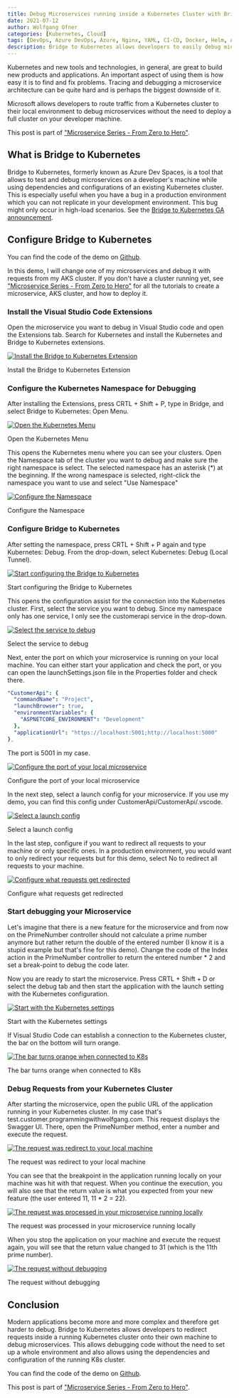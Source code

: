 ```yaml
---
title: Debug Microservices running inside a Kubernetes Cluster with Bridge to Kubernetes
date: 2021-07-12
author: Wolfgang Ofner
categories: [Kubernetes, Cloud]
tags: [DevOps, Azure DevOps, Azure, Nginx, YAML, CI-CD, Docker, Helm, AKS, Kubernetes]
description: Bridge to Kubernetes allows developers to easily debug microservices running in an existing Kubernetes cluster.
---
```


Kubernetes and new tools and technologies, in general, are great to build new products and applications. An important aspect of using them is how easy it is to find and fix problems. Tracing and debugging a microservice architecture can be quite hard and is perhaps the biggest downside of it. 

Microsoft allows developers to route traffic from a Kubernetes cluster to their local environment to debug microservices without the need to deploy a full cluster on your developer machine.

This post is part of ["Microservice Series - From Zero to Hero"](/microservice-series-from-zero-to-hero).

## What is Bridge to Kubernetes

Bridge to Kubernetes, formerly known as Azure Dev Spaces, is a tool that allows to test and debug microservices on a developer's machine while using dependencies and configurations of an existing Kubernetes cluster. This is especially useful when you have a bug in a production environment which you can not replicate in your development environment. This bug might only occur in high-load scenarios. See the <a href="https://devblogs.microsoft.com/visualstudio/bridge-to-kubernetes-ga" target="_blank" rel="noopener noreferrer">Bridge to Kubernetes GA announcement</a>.

## Configure Bridge to Kubernetes

You can find the code of the demo on <a href="https://github.com/WolfgangOfner/MicroserviceDemo" target="_blank" rel="noopener noreferrer">Github</a>.

In this demo, I will change one of my microservices and debug it with requests from my AKS cluster. If you don't have a cluster running yet, see ["Microservice Series - From Zero to Hero"](/microservice-series-from-zero-to-hero) for all the tutorials to create a microservice, AKS cluster, and how to deploy it.

### Install the Visual Studio Code Extensions

Open the microservice you want to debug in Visual Studio code and open the Extensions tab. Search for Kubernetes and install the Kubernetes and Bridge to Kubernetes extensions.

<div class="col-12 col-sm-10 aligncenter">
  <a href="/assets/img/posts/2021/07/Install-the-Bridge-to-Kubernetes-Extension.jpg"><img loading="lazy" src="/assets/img/posts/2021/07/Install-the-Bridge-to-Kubernetes-Extension.jpg" alt="Install the Bridge to Kubernetes Extension" /></a>
  
  <p>
   Install the Bridge to Kubernetes Extension
  </p>
</div>

### Configure the Kubernetes Namespace for Debugging

After installing the Extensions, press CRTL + Shift + P, type in Bridge, and select Bridge to Kubernetes: Open Menu.

<div class="col-12 col-sm-10 aligncenter">
  <a href="/assets/img/posts/2021/07/Open-the-Kubernetes-Menu.jpg"><img loading="lazy" src="/assets/img/posts/2021/07/Open-the-Kubernetes-Menu.jpg" alt="Open the Kubernetes Menu" /></a>
  
  <p>
   Open the Kubernetes Menu
  </p>
</div>

This opens the Kubernetes menu where you can see your clusters. Open the Namespace tab of the cluster you want to debug and make sure the right namespace is select. The selected namespace has an asterisk (*) at the beginning. If the wrong namespace is selected, right-click the namespace you want to use and select "Use Namespace"

<div class="col-12 col-sm-10 aligncenter">
  <a href="/assets/img/posts/2021/07/Configure-the-Namespace.jpg"><img loading="lazy" src="/assets/img/posts/2021/07/Configure-the-Namespace.jpg" alt="Configure the Namespace" /></a>
  
  <p>
   Configure the Namespace
  </p>
</div>

### Configure Bridge to Kubernetes

After setting the namespace, press CRTL + Shift + P again and type Kubernetes: Debug. From the drop-down, select Kubernetes: Debug (Local Tunnel).

<div class="col-12 col-sm-10 aligncenter">
  <a href="/assets/img/posts/2021/07/Start-configuring-the-Bridge-to-Kubernetes.jpg"><img loading="lazy" src="/assets/img/posts/2021/07/Start-configuring-the-Bridge-to-Kubernetes.jpg" alt="Start configuring the Bridge to Kubernetes" /></a>
  
  <p>
   Start configuring the Bridge to Kubernetes
  </p>
</div>

This opens the configuration assist for the connection into the Kubernetes cluster. First, select the service you want to debug. Since my namespace only has one service, I only see the customerapi service in the drop-down.

<div class="col-12 col-sm-10 aligncenter">
  <a href="/assets/img/posts/2021/07/Select-the-service-to-debug.jpg"><img loading="lazy" src="/assets/img/posts/2021/07/Select-the-service-to-debug.jpg" alt="Select the service to debug" /></a>
  
  <p>
   Select the service to debug
  </p>
</div>

Next, enter the port on which your microservice is running on your local machine. You can either start your application and check the port, or you can open the launchSettings.json file in the Properties folder and check there. 

```yaml
"CustomerApi": {
  "commandName": "Project",
  "launchBrowser": true,
  "environmentVariables": {
    "ASPNETCORE_ENVIRONMENT": "Development"
  },
  "applicationUrl": "https://localhost:5001;http://localhost:5000"
},
```

The port is 5001 in my case.

<div class="col-12 col-sm-10 aligncenter">
  <a href="/assets/img/posts/2021/07/Configure-the-port-of-your-local-microservice.jpg"><img loading="lazy" src="/assets/img/posts/2021/07/Configure-the-port-of-your-local-microservice.jpg" alt="Configure the port of your local microservice" /></a>
  
  <p>
   Configure the port of your local microservice
  </p>
</div>

In the next step, select a launch config for your microservice. If you use my demo, you can find this config under CustomerApi/CustomerApi/.vscode. 

<div class="col-12 col-sm-10 aligncenter">
  <a href="/assets/img/posts/2021/07/Select-a-launch-config.jpg"><img loading="lazy" src="/assets/img/posts/2021/07/Select-a-launch-config.jpg" alt="Select a launch config" /></a>
  
  <p>
   Select a launch config
  </p>
</div>

In the last step, configure if you want to redirect all requests to your machine or only specific ones. In a production environment, you would want to only redirect your requests but for this demo, select No to redirect all requests to your machine.

<div class="col-12 col-sm-10 aligncenter">
  <a href="/assets/img/posts/2021/07/Configure-what-requests-get-redirected.jpg"><img loading="lazy" src="/assets/img/posts/2021/07/Configure-what-requests-get-redirected.jpg" alt="Configure what requests get redirected" /></a>
  
  <p>
   Configure what requests get redirected
  </p>
</div>

### Start debugging your Microservice

Let's imagine that there is a new feature for the microservice and from now on the PrimeNumber controller should not calculate a prime number anymore but rather return the double of the entered number (I know it is a stupid example but that's fine for this demo). Change the code of the Index action in the PrimeNumber controller to return the entered number * 2 and set a break-point to debug the code later.

Now you are ready to start the microservice. Press CRTL + Shift + D or select the debug tab and then start the application with the launch setting with the Kubernetes configuration.

<div class="col-12 col-sm-10 aligncenter">
  <a href="/assets/img/posts/2021/07/Start-with-the-Kubernetes-settings.jpg"><img loading="lazy" src="/assets/img/posts/2021/07/Start-with-the-Kubernetes-settings.jpg" alt="Start with the Kubernetes settings" /></a>
  
  <p>
   Start with the Kubernetes settings
  </p>
</div>

If Visual Studio Code can establish a connection to the Kubernetes cluster, the bar on the bottom will turn orange.

<div class="col-12 col-sm-10 aligncenter">
  <a href="/assets/img/posts/2021/07/The-bar-turns-orange-when-connected-to-K8s.jpg"><img loading="lazy" src="/assets/img/posts/2021/07/The-bar-turns-orange-when-connected-to-K8s.jpg" alt="The bar turns orange when connected to K8s" /></a>
  
  <p>
   The bar turns orange when connected to K8s
  </p>
</div>

### Debug Requests from your Kubernetes Cluster

After starting the microservice, open the public URL of the application running in your Kubernetes cluster. In my case that's test.customer.programmingwithwolfgang.com. This request displays the Swagger UI. There, open the PrimeNumber method, enter a number and execute the request.

<div class="col-12 col-sm-10 aligncenter">
  <a href="/assets/img/posts/2021/07/The-request-was-redirect-to-your-local-machine.jpg"><img loading="lazy" src="/assets/img/posts/2021/07/The-request-was-redirect-to-your-local-machine.jpg" alt="The request was redirect to your local machine" /></a>
  
  <p>
   The request was redirect to your local machine
  </p>
</div>

You can see that the breakpoint in the application running locally on your machine was hit with that request. When you continue the execution, you will also see that the return value is what you expected from your new feature (the user entered 11, 11 * 2 = 22).

<div class="col-12 col-sm-10 aligncenter">
  <a href="/assets/img/posts/2021/07/The-request-was-processed-in-your-microservice-running-locally.jpg"><img loading="lazy" src="/assets/img/posts/2021/07/The-request-was-processed-in-your-microservice-running-locally.jpg" alt="The request was processed in your microservice running locally" /></a>
  
  <p>
   The request was processed in your microservice running locally
  </p>
</div>

When you stop the application on your machine and execute the request again, you will see that the return value changed to 31 (which is the 11th prime number).

<div class="col-12 col-sm-10 aligncenter">
  <a href="/assets/img/posts/2021/07/The-request-without-debugging.jpg"><img loading="lazy" src="/assets/img/posts/2021/07/The-request-without-debugging.jpg" alt="The request without debugging" /></a>
  
  <p>
   The request without debugging
  </p>
</div>

## Conclusion

Modern applications become more and more complex and therefore get harder to debug. Bridge to Kubernetes allows developers to redirect requests inside a running Kubernetes cluster onto their own machine to debug microservices. This allows debugging code without the need to set up a whole environment and also allows using the dependencies and configuration of the running K8s cluster. 

You can find the code of the demo on <a href="https://github.com/WolfgangOfner/MicroserviceDemo" target="_blank" rel="noopener noreferrer">Github</a>.

This post is part of ["Microservice Series - From Zero to Hero"](/microservice-series-from-zero-to-hero).